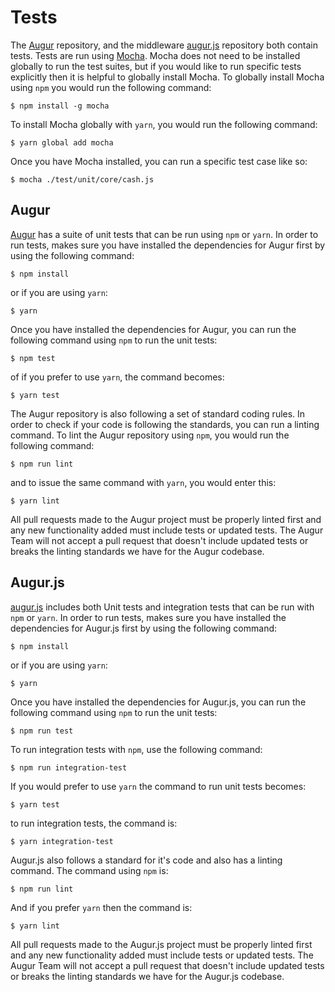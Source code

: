 Tests
=====
The [Augur](https://github.com/AugurProject/augur) repository, and the middleware [augur.js](https://github.com/AugurProject/augur.js) repository both contain tests. Tests are run using [Mocha](http://mochajs.org/). Mocha does not need to be installed globally to run the test suites, but if you would like to run specific tests explicitly then it is helpful to globally install Mocha. To globally install Mocha using `npm` you would run the following command:

`$ npm install -g mocha`

To install Mocha globally with `yarn`, you would run the following command:

`$ yarn global add mocha`

Once you have Mocha installed, you can run a specific test case like so:

`$ mocha ./test/unit/core/cash.js`

Augur
------
[Augur](https://github.com/AugurProject/augur) has a suite of unit tests that can be run using `npm` or `yarn`. In order to run tests, makes sure you have installed the dependencies for Augur first by using the following command:

`$ npm install`

or if you are using `yarn`:

`$ yarn`

Once you have installed the dependencies for Augur, you can run the following command using `npm` to run the unit tests:

`$ npm test`

of if you prefer to use `yarn`, the command becomes:

`$ yarn test`

The Augur repository is also following a set of standard coding rules. In order to check if your code is following the standards, you can run a linting command. To lint the Augur repository using `npm`, you would run the following command:

`$ npm run lint`

and to issue the same command with `yarn`, you would enter this:

`$ yarn lint`

<aside class="notice">All pull requests made to the Augur project must be properly linted first and any new functionality added must include tests or updated tests. The Augur Team will not accept a pull request that doesn't include updated tests or breaks the linting standards we have for the Augur codebase.</aside>

Augur.js
--------
[augur.js](https://github.com/AugurProject/augur.js) includes both Unit tests and integration tests that can be run with `npm` or `yarn`. In order to run tests, makes sure you have installed the dependencies for Augur.js first by using the following command:

`$ npm install`

or if you are using `yarn`:

`$ yarn`

Once you have installed the dependencies for Augur.js, you can run the following command using `npm` to run the unit tests:

`$ npm run test`

To run integration tests with `npm`, use the following command:

`$ npm run integration-test`

If you would prefer to use `yarn` the command to run unit tests becomes:

`$ yarn test`

to run integration tests, the command is:

`$ yarn integration-test`

Augur.js also follows a standard for it's code and also has a linting command. The command using `npm` is:

`$ npm run lint`

And if you prefer `yarn` then the command is:

`$ yarn lint`

<aside class="notice">All pull requests made to the Augur.js project must be properly linted first and any new functionality added must include tests or updated tests. The Augur Team will not accept a pull request that doesn't include updated tests or breaks the linting standards we have for the Augur.js codebase.</aside>
